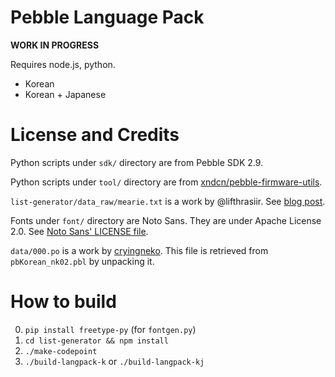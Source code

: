 # Pebble Language Pack

**WORK IN PROGRESS**

Requires node.js, python.

* Korean
* Korean + Japanese

# License and Credits

Python scripts under `sdk/` directory are from Pebble SDK 2.9.

Python scripts under `tool/` directory are from [xndcn/pebble-firmware-utils](https://github.com/xndcn/pebble-firmware-utils/).

`list-generator/data_raw/mearie.txt` is a work by @lifthrasiir. See [blog post](http://j.mearie.org/post/24348147729/hangeul-usage-in-irc-chatting).

Fonts under `font/` directory are Noto Sans. They are under Apache License 2.0. See [Noto Sans' LICENSE file](https://github.com/googlei18n/noto-fonts/blob/master/LICENSE).

`data/000.po` is a work by [cryingneko](http://wh.to/pebble/index_new.html). This file is retrieved from `pbKorean_nk02.pbl` by unpacking it.

# How to build

0. `pip install freetype-py` (for `fontgen.py`)
1. `cd list-generator && npm install`
2. `./make-codepoint`
3. `./build-langpack-k` or `./build-langpack-kj`

